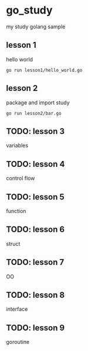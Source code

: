 go_study
====
my study golang sample

## lesson 1
hello world

```
go run lesson1/hello_world.go
```

## lesson 2
package and import study

```
go run lesson2/bar.go
```

## TODO: lesson 3
variables

## TODO: lesson 4
control flow

## TODO: lesson 5
function

## TODO: lesson 6
struct

## TODO: lesson 7
OO

## TODO: lesson 8
interface

## TODO: lesson 9
goroutine


